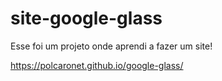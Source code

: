 # site-google-glass

Esse foi um projeto onde aprendi a fazer um site!

https://polcaronet.github.io/google-glass/
